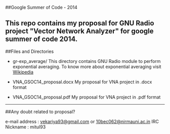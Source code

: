 ##Google Summer of Code - 2014

This repo contains my proposal for GNU Radio project "Vector Network Analyzer" for google summer of code 2014.
-------------------------------------------------

##Files and Directories

* gr-exp_average/
  This directory contains GNU Radio module to perform exponential averaging. To know more about exponential averaging visit [Wikipedia](https://www.google.co.in/url?sa=t&rct=j&q=&esrc=s&source=web&cd=4&cad=rja&uact=8&ved=0CD4QFjAD&url=http%3A%2F%2Fen.wikipedia.org%2Fwiki%2FExponential_smoothing&ei=k8IqU5ydIoWQrgel7YG4Bg&usg=AFQjCNFPVOagXDYTzgrCKGEAeaL9hVKNpg&bvm=bv.62922401,d.bmk)
  
* VNA_GSOC14_proposal.docx
  My proposal for VNA project in .docx format
  
* VNA_GSOC14_proposal.pdf
  My proposal for VNA project in .pdf format
-------------------------------------------------
##Any doubt related to proposal?

e-mail address : vekariya93@gmail.com or 10bec062@nirmauni.ac.in
IRC Nickname : mitul93

